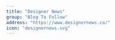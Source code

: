 ```yaml
---
title: "Designer News"
group: "Blog To Follow"
address: "https://www.designernews.co/"
icon: "designernews.svg"
---
```

